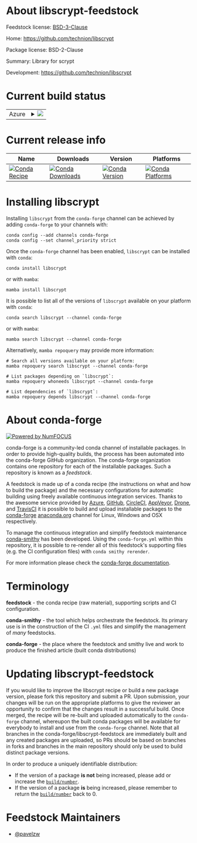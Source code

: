 About libscrypt-feedstock
=========================

Feedstock license: [BSD-3-Clause](https://github.com/conda-forge/libscrypt-feedstock/blob/main/LICENSE.txt)

Home: https://github.com/technion/libscrypt

Package license: BSD-2-Clause

Summary: Library for scrypt

Development: https://github.com/technion/libscrypt

Current build status
====================


<table>
    
  <tr>
    <td>Azure</td>
    <td>
      <details>
        <summary>
          <a href="https://dev.azure.com/conda-forge/feedstock-builds/_build/latest?definitionId=25841&branchName=main">
            <img src="https://dev.azure.com/conda-forge/feedstock-builds/_apis/build/status/libscrypt-feedstock?branchName=main">
          </a>
        </summary>
        <table>
          <thead><tr><th>Variant</th><th>Status</th></tr></thead>
          <tbody><tr>
              <td>linux_64</td>
              <td>
                <a href="https://dev.azure.com/conda-forge/feedstock-builds/_build/latest?definitionId=25841&branchName=main">
                  <img src="https://dev.azure.com/conda-forge/feedstock-builds/_apis/build/status/libscrypt-feedstock?branchName=main&jobName=linux&configuration=linux%20linux_64_" alt="variant">
                </a>
              </td>
            </tr><tr>
              <td>osx_64</td>
              <td>
                <a href="https://dev.azure.com/conda-forge/feedstock-builds/_build/latest?definitionId=25841&branchName=main">
                  <img src="https://dev.azure.com/conda-forge/feedstock-builds/_apis/build/status/libscrypt-feedstock?branchName=main&jobName=osx&configuration=osx%20osx_64_" alt="variant">
                </a>
              </td>
            </tr>
          </tbody>
        </table>
      </details>
    </td>
  </tr>
</table>

Current release info
====================

| Name | Downloads | Version | Platforms |
| --- | --- | --- | --- |
| [![Conda Recipe](https://img.shields.io/badge/recipe-libscrypt-green.svg)](https://anaconda.org/conda-forge/libscrypt) | [![Conda Downloads](https://img.shields.io/conda/dn/conda-forge/libscrypt.svg)](https://anaconda.org/conda-forge/libscrypt) | [![Conda Version](https://img.shields.io/conda/vn/conda-forge/libscrypt.svg)](https://anaconda.org/conda-forge/libscrypt) | [![Conda Platforms](https://img.shields.io/conda/pn/conda-forge/libscrypt.svg)](https://anaconda.org/conda-forge/libscrypt) |

Installing libscrypt
====================

Installing `libscrypt` from the `conda-forge` channel can be achieved by adding `conda-forge` to your channels with:

```
conda config --add channels conda-forge
conda config --set channel_priority strict
```

Once the `conda-forge` channel has been enabled, `libscrypt` can be installed with `conda`:

```
conda install libscrypt
```

or with `mamba`:

```
mamba install libscrypt
```

It is possible to list all of the versions of `libscrypt` available on your platform with `conda`:

```
conda search libscrypt --channel conda-forge
```

or with `mamba`:

```
mamba search libscrypt --channel conda-forge
```

Alternatively, `mamba repoquery` may provide more information:

```
# Search all versions available on your platform:
mamba repoquery search libscrypt --channel conda-forge

# List packages depending on `libscrypt`:
mamba repoquery whoneeds libscrypt --channel conda-forge

# List dependencies of `libscrypt`:
mamba repoquery depends libscrypt --channel conda-forge
```


About conda-forge
=================

[![Powered by
NumFOCUS](https://img.shields.io/badge/powered%20by-NumFOCUS-orange.svg?style=flat&colorA=E1523D&colorB=007D8A)](https://numfocus.org)

conda-forge is a community-led conda channel of installable packages.
In order to provide high-quality builds, the process has been automated into the
conda-forge GitHub organization. The conda-forge organization contains one repository
for each of the installable packages. Such a repository is known as a *feedstock*.

A feedstock is made up of a conda recipe (the instructions on what and how to build
the package) and the necessary configurations for automatic building using freely
available continuous integration services. Thanks to the awesome service provided by
[Azure](https://azure.microsoft.com/en-us/services/devops/), [GitHub](https://github.com/),
[CircleCI](https://circleci.com/), [AppVeyor](https://www.appveyor.com/),
[Drone](https://cloud.drone.io/welcome), and [TravisCI](https://travis-ci.com/)
it is possible to build and upload installable packages to the
[conda-forge](https://anaconda.org/conda-forge) [anaconda.org](https://anaconda.org/)
channel for Linux, Windows and OSX respectively.

To manage the continuous integration and simplify feedstock maintenance
[conda-smithy](https://github.com/conda-forge/conda-smithy) has been developed.
Using the ``conda-forge.yml`` within this repository, it is possible to re-render all of
this feedstock's supporting files (e.g. the CI configuration files) with ``conda smithy rerender``.

For more information please check the [conda-forge documentation](https://conda-forge.org/docs/).

Terminology
===========

**feedstock** - the conda recipe (raw material), supporting scripts and CI configuration.

**conda-smithy** - the tool which helps orchestrate the feedstock.
                   Its primary use is in the construction of the CI ``.yml`` files
                   and simplify the management of *many* feedstocks.

**conda-forge** - the place where the feedstock and smithy live and work to
                  produce the finished article (built conda distributions)


Updating libscrypt-feedstock
============================

If you would like to improve the libscrypt recipe or build a new
package version, please fork this repository and submit a PR. Upon submission,
your changes will be run on the appropriate platforms to give the reviewer an
opportunity to confirm that the changes result in a successful build. Once
merged, the recipe will be re-built and uploaded automatically to the
`conda-forge` channel, whereupon the built conda packages will be available for
everybody to install and use from the `conda-forge` channel.
Note that all branches in the conda-forge/libscrypt-feedstock are
immediately built and any created packages are uploaded, so PRs should be based
on branches in forks and branches in the main repository should only be used to
build distinct package versions.

In order to produce a uniquely identifiable distribution:
 * If the version of a package **is not** being increased, please add or increase
   the [``build/number``](https://docs.conda.io/projects/conda-build/en/latest/resources/define-metadata.html#build-number-and-string).
 * If the version of a package **is** being increased, please remember to return
   the [``build/number``](https://docs.conda.io/projects/conda-build/en/latest/resources/define-metadata.html#build-number-and-string)
   back to 0.

Feedstock Maintainers
=====================

* [@pavelzw](https://github.com/pavelzw/)

